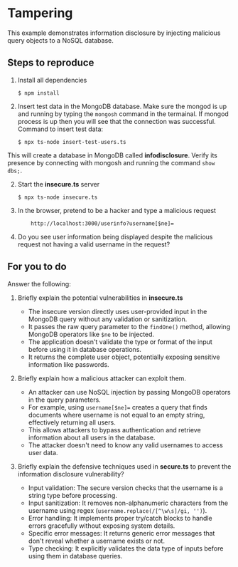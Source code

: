 # Tampering

This example demonstrates information disclosure by injecting malicious query objects to a NoSQL database.

## Steps to reproduce

1. Install all dependencies

    `$ npm install`

2. Insert test data in the MongoDB database. Make sure the mongod is up and running by typing the `mongosh` command in the termainal. If mongod process is up then you will see that the connection was successful. Command to insert test data:

    `$ npx ts-node insert-test-users.ts`

This will create a database in MongoDB called __infodisclosure__. Verify its presence by connecting with mongosh and running the command `show dbs;`.

2. Start the **insecure.ts** server

    `$ npx ts-node insecure.ts`

3. In the browser, pretend to be a hacker and type a malicious request

    ```
        http://localhost:3000/userinfo?username[$ne]=
    ```

4. Do you see user information being displayed despite the malicious request not having a valid username in the request?

## For you to do

Answer the following:

1. Briefly explain the potential vulnerabilities in **insecure.ts**
   - The insecure version directly uses user-provided input in the MongoDB query without any validation or sanitization.
   - It passes the raw query parameter to the `findOne()` method, allowing MongoDB operators like `$ne` to be injected.
   - The application doesn't validate the type or format of the input before using it in database operations.
   - It returns the complete user object, potentially exposing sensitive information like passwords.

2. Briefly explain how a malicious attacker can exploit them.
   - An attacker can use NoSQL injection by passing MongoDB operators in the query parameters.
   - For example, using `username[$ne]=` creates a query that finds documents where username is not equal to an empty string, effectively returning all users.
   - This allows attackers to bypass authentication and retrieve information about all users in the database.
   - The attacker doesn't need to know any valid usernames to access user data.

3. Briefly explain the defensive techniques used in **secure.ts** to prevent the information disclosure vulnerability?
   - Input validation: The secure version checks that the username is a string type before processing.
   - Input sanitization: It removes non-alphanumeric characters from the username using regex (`username.replace(/[^\w\s]/gi, '')`).
   - Error handling: It implements proper try/catch blocks to handle errors gracefully without exposing system details.
   - Specific error messages: It returns generic error messages that don't reveal whether a username exists or not.
   - Type checking: It explicitly validates the data type of inputs before using them in database queries.